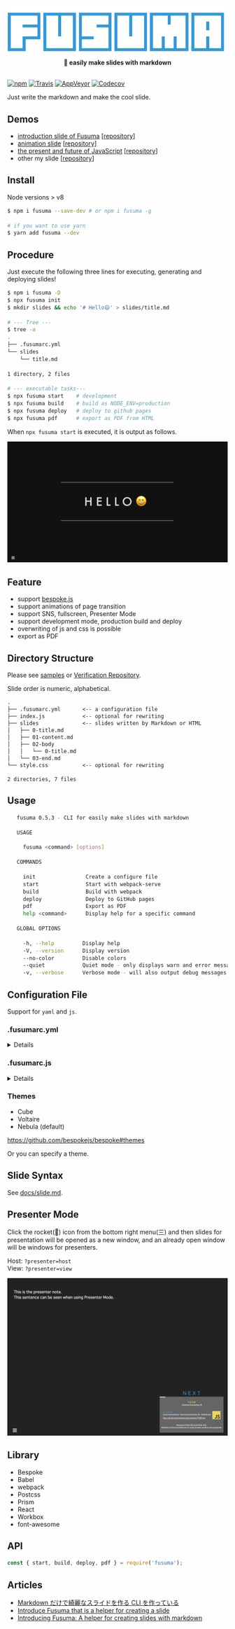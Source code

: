 <div align="center">
  <img src="./media/logo.svg">
</div>

<div align="center">
  <strong>📝 easily make slides with markdown</strong>
</div>

<br />

[![npm](https://img.shields.io/npm/v/fusuma.svg?style=flat-square)](https://www.npmjs.com/package/fusuma)
[![Travis](https://img.shields.io/travis/hiroppy/fusuma.svg?style=flat-square)](https://travis-ci.org/hiroppy/fusuma)
[![AppVeyor](https://img.shields.io/appveyor/ci/hiroppy/fusuma.svg?style=flat-square)](https://ci.appveyor.com/project/hiroppy/fusuma)
[![Codecov](https://img.shields.io/codecov/c/github/hiroppy/fusuma.svg?style=flat-square)](https://codecov.io/gh/hiroppy/fusuma)

Just write the markdown and make the cool slide.

## Demos

- [introduction slide of Fusuma](https://hiroppy.github.io/fusuma/intro) [[repository](/samples/intro)]
- [animation slide](https://hiroppy.github.io/fusuma/fx/) [[repository](/samples/fx)]
- [the present and future of JavaScript](https://slides.hiroppy.me/the-present-and-future-of-JavaScript/) [[repository](https://github.com/hiroppy/slides/tree/master/slides/the-present-and-future-of-JavaScript)]
- other my slide [[repository](https://github.com/hiroppy/slides#my-slides)]

## Install

Node versions > v8

```sh
$ npm i fusuma --save-dev # or npm i fusuma -g

# if you want to use yarn
$ yarn add fusuma --dev
```

## Procedure

Just execute the following three lines for executing, generating and deploying slides!

```sh
$ npm i fusuma -D
$ npx fusuma init
$ mkdir slides && echo '# Hello😄' > slides/title.md

# --- Tree ---
$ tree -a
.
├── .fusumarc.yml
└── slides
    └── title.md

1 directory, 2 files

# --- executable tasks---
$ npx fusuma start    # development
$ npx fusuma build    # build as NODE_ENV=production
$ npx fusuma deploy   # deploy to github pages
$ npx fusuma pdf      # export as PDF from HTML
```

When `npx fusuma start` is executed, it is output as follows.

![](./media/procedure-screenshot.png)

## Feature

- support [bespoke.js](https://github.com/bespokejs/bespoke)
- support animations of page transition
- support SNS, fullscreen, Presenter Mode
- support development mode, production build and deploy
- overwriting of js and css is possible
- export as PDF

## Directory Structure

Please see [samples](/samples) or [Verification Repository](https://github.com/issue-verifier/fusuma).

Slide order is numeric, alphabetical.

```
.
├── .fusumarc.yml       <-- a configuration file
├── index.js            <-- optional for rewriting
├── slides              <-- slides written by Markdown or HTML
│   ├── 0-title.md
│   ├── 01-content.md
│   ├── 02-body
│   │   └── 0-title.md
│   └── 03-end.md
└── style.css           <-- optional for rewriting

2 directories, 7 files
```

## Usage

```sh
   fusuma 0.5.3 - CLI for easily make slides with markdown

   USAGE

     fusuma <command> [options]

   COMMANDS

     init                Create a configure file
     start               Start with webpack-serve
     build               Build with webpack
     deploy              Deploy to GitHub pages
     pdf                 Export as PDF
     help <command>      Display help for a specific command

   GLOBAL OPTIONS

     -h, --help         Display help
     -V, --version      Display version
     --no-color         Disable colors
     --quiet            Quiet mode - only displays warn and error messages
     -v, --verbose      Verbose mode - will also output debug messages
```

## Configuration File

Support for `yaml` and `js`.

### .fusumarc.yml

<details>

```yaml
meta:
  url: https://slides.hiroppy.me
  name: the present and future of JavaScript
  author: Yuta Hiroto
  description: Explain how specifications are determined and how it will be in the future.
  thumbnail: https://avatars1.githubusercontent.com/u/1725583?v=4&s=200
  siteName: slides.hiroppy.me
  repositoryUrl: https://github.com/hiroppy/fusuma
  sns:
    - twitter
    - hatena
slide:
  theme: nebula
  sidebar: true
extends:
  js: index.js
  css: style.css
```

</details>

### .fusumarc.js

<details>

```js
module.exports = {
  meta: {
    url: 'https://slide.hiroppy.me',
    name: 'test-test',
    author: 'hiroppy',
    description: 'test',
    thumbnail: 'url',
    siteName: 'siteName',
    sns: ['twitter', 'hatena'],
    repositoryUrl: 'https://github.com/hiroppy/fusuma'
  },
  slide: {
    theme: 'nebula',
    sidebar: true
  },
  extends: {
    js: 'index.js',
    css: 'style.css'
  }
};
```

</details>

### Themes

- Cube
- Voltaire
- Nebula (default)

https://github.com/bespokejs/bespoke#themes

Or you can specify a theme.

## Slide Syntax

See [docs/slide.md](./docs/slide.md).

## Presenter Mode

Click the rocket(:rocket:) icon from the bottom right menu(三) and then slides for presentation will be opened as a new window, and an already open window will be windows for presenters.

Host: `?presenter=host`  
View: `?presenter=view`

![](./media/presenter-host.png)

## Library

- Bespoke
- Babel
- webpack
- Postcss
- Prism
- React
- Workbox
- font-awesome

## API

```js
const { start, build, deploy, pdf } = require('fusuma');
```

## Articles

- [Markdown だけで綺麗なスライドを作る CLI を作っている](http://blog.hiroppy.me/entry/fusuma)
- [Introduce Fusuma that is a helper for creating a slide](https://medium.com/@about_hiroppy/introduce-fusuma-that-is-a-helper-for-creating-a-slide-10d54775f255)
- [Introducing Fusuma: A helper for creating slides with markdown](https://dev.to/abouthiroppy/introduce-fusuma-that-is-a-helper-for-creating-a-slide-536)
